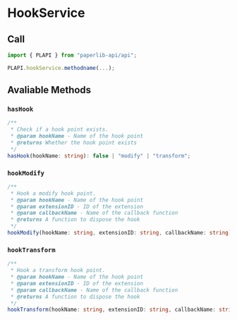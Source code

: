 # HookService

## Call

```typescript
import { PLAPI } from "paperlib-api/api";

PLAPI.hookService.methodname(...);
```

## Avaliable Methods

### `hasHook`

```typescript
/**
 * Check if a hook point exists.
 * @param hookName - Name of the hook point
 * @returns Whether the hook point exists
 */
hasHook(hookName: string): false | "modify" | "transform";
```

### `hookModify`

```typescript
/**
 * Hook a modify hook point.
 * @param hookName - Name of the hook point
 * @param extensionID - ID of the extension
 * @param callbackName - Name of the callback function
 * @returns A function to dispose the hook
 */
hookModify(hookName: string, extensionID: string, callbackName: string): () => void;
```

### `hookTransform`

```typescript
/**
 * Hook a transform hook point.
 * @param hookName - Name of the hook point
 * @param extensionID - ID of the extension
 * @param callbackName - Name of the callback function
 * @returns A function to dispose the hook
 */
hookTransform(hookName: string, extensionID: string, callbackName: string): () => void;
```

